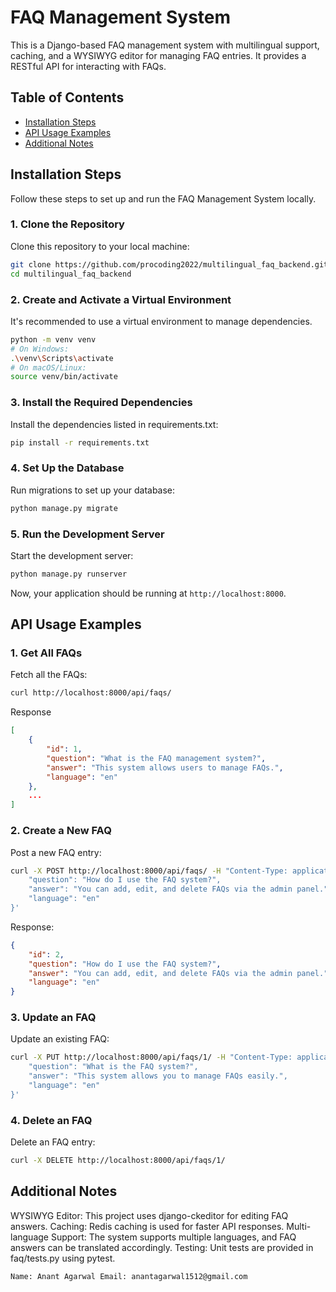 # FAQ Management System

This is a Django-based FAQ management system with multilingual support, caching, and a WYSIWYG editor for managing FAQ entries. It provides a RESTful API for interacting with FAQs.

## Table of Contents

- [Installation Steps](#installation-steps)
- [API Usage Examples](#api-usage-examples)
- [Additional Notes](#additional-notes)

## Installation Steps

Follow these steps to set up and run the FAQ Management System locally.

### 1. Clone the Repository

Clone this repository to your local machine:

```bash
git clone https://github.com/procoding2022/multilingual_faq_backend.git
cd multilingual_faq_backend
```
### 2. Create and Activate a Virtual Environment

It's recommended to use a virtual environment to manage dependencies.

```bash
python -m venv venv
# On Windows:
.\venv\Scripts\activate
# On macOS/Linux:
source venv/bin/activate
```

### 3. Install the Required Dependencies

Install the dependencies listed in requirements.txt:

```bash
pip install -r requirements.txt
```
 ### 4. Set Up the Database

 Run migrations to set up your database:

 ```bash
python manage.py migrate
```
### 5. Run the Development Server

Start the development server:

```bash
python manage.py runserver
```

Now, your application should be running at `http://localhost:8000`.

## API Usage Examples

### 1. Get All FAQs

Fetch all the FAQs:

```bash
curl http://localhost:8000/api/faqs/
```

Response

```json
[
    {
        "id": 1,
        "question": "What is the FAQ management system?",
        "answer": "This system allows users to manage FAQs.",
        "language": "en"
    },
    ...
]
```

### 2. Create a New FAQ

Post a new FAQ entry:

```bash
curl -X POST http://localhost:8000/api/faqs/ -H "Content-Type: application/json" -d '{
    "question": "How do I use the FAQ system?",
    "answer": "You can add, edit, and delete FAQs via the admin panel.",
    "language": "en"
}'
```

Response:

```json
{
    "id": 2,
    "question": "How do I use the FAQ system?",
    "answer": "You can add, edit, and delete FAQs via the admin panel.",
    "language": "en"
}
```
### 3. Update an FAQ

Update an existing FAQ:

```bash
curl -X PUT http://localhost:8000/api/faqs/1/ -H "Content-Type: application/json" -d '{
    "question": "What is the FAQ system?",
    "answer": "This system allows you to manage FAQs easily.",
    "language": "en"
}'
```
### 4. Delete an FAQ

Delete an FAQ entry:

```bash
curl -X DELETE http://localhost:8000/api/faqs/1/
```

## Additional Notes
WYSIWYG Editor: This project uses django-ckeditor for editing FAQ answers.
Caching: Redis caching is used for faster API responses.
Multi-language Support: The system supports multiple languages, and FAQ answers can be translated accordingly.
Testing: Unit tests are provided in faq/tests.py using pytest.

`Name: Anant Agarwal
 Email: anantagarwal1512@gmail.com`
